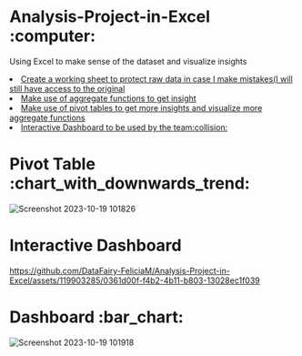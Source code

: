 <h1>Analysis-Project-in-Excel :computer:</h1>

Using Excel to make sense of the dataset and visualize insights

<u>
  <li>Create a working sheet to protect raw data in case I make mistakes(I will still have access to the original</li>
  <li>Make use of aggregate functions to get insight</li>
  <li>Make use of pivot tables to get more insights and visualize more aggregate functions</li>
  <li>Interactive Dashboard to be used by the team:collision: </li> 
</u>

<h1>Pivot Table :chart_with_downwards_trend:</h1>

![Screenshot 2023-10-19 101826](https://github.com/DataFairy-FeliciaM/Analysis-Project-in-Excel/assets/119903285/293619d0-c6f0-4ad8-918c-967bcf2c17f6)


<h1>Interactive Dashboard</h1>   


https://github.com/DataFairy-FeliciaM/Analysis-Project-in-Excel/assets/119903285/0361d00f-f4b2-4b11-b803-13028ec1f039










<h1>Dashboard :bar_chart: </h1>




![Screenshot 2023-10-19 101918](https://github.com/DataFairy-FeliciaM/Analysis-Project-in-Excel/assets/119903285/8c1910b5-fe76-4b6e-9697-8862228a9603)

